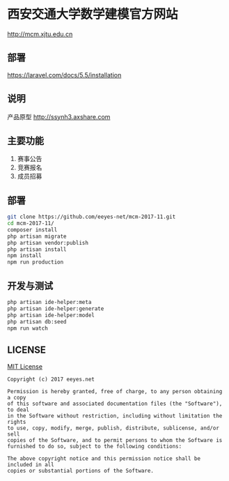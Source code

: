 # 西安交通大学数学建模官方网站

<http://mcm.xjtu.edu.cn>

## 部署

<https://laravel.com/docs/5.5/installation>

## 说明

产品原型 <http://ssynh3.axshare.com>

## 主要功能

1. 赛事公告
2. 竞赛报名
3. 成员招募

## 部署

```bash
git clone https://github.com/eeyes-net/mcm-2017-11.git
cd mcm-2017-11/
composer install
php artisan migrate
php artisan vendor:publish
php artisan install
npm install
npm run production
```

## 开发与测试

```bash
php artisan ide-helper:meta
php artisan ide-helper:generate
php artisan ide-helper:model
php artisan db:seed
npm run watch
```

## LICENSE

[MIT License](https://opensource.org/licenses/MIT)

    Copyright (c) 2017 eeyes.net
    
    Permission is hereby granted, free of charge, to any person obtaining a copy
    of this software and associated documentation files (the "Software"), to deal
    in the Software without restriction, including without limitation the rights
    to use, copy, modify, merge, publish, distribute, sublicense, and/or sell
    copies of the Software, and to permit persons to whom the Software is
    furnished to do so, subject to the following conditions:
    
    The above copyright notice and this permission notice shall be included in all
    copies or substantial portions of the Software.
